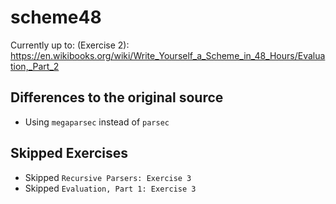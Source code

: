 # scheme48

Currently up to: (Exercise 2): https://en.wikibooks.org/wiki/Write_Yourself_a_Scheme_in_48_Hours/Evaluation,_Part_2

## Differences to the original source

- Using `megaparsec` instead of `parsec`

## Skipped Exercises

- Skipped `Recursive Parsers: Exercise 3`
- Skipped `Evaluation, Part 1: Exercise 3`